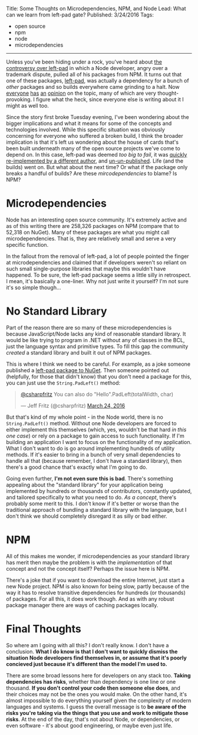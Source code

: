 Title: Some Thoughts on Microdependencies, NPM, and Node
Lead: What can we learn from left-pad gate?
Published: 3/24/2016
Tags:
  - open source
  - npm
  - node
  - microdependencies
---
Unless you've been hiding under a rock, you've heard about [the controversy over left-pad](http://www.theregister.co.uk/2016/03/23/npm_left_pad_chaos/) in which a Node developer, angry over a trademark dispute, pulled all of his packages from NPM. It turns out that one of these packages, [left-pad](https://github.com/azer/left-pad), was actually a dependency for a bunch of *other* packages and so builds everywhere came grinding to a halt. Now [everyone](http://www.haneycodes.net/npm-left-pad-have-we-forgotten-how-to-program/) [has](https://developers.slashdot.org/story/16/03/23/0652204/how-one-dev-broke-node-and-thousands-of-projects-in-11-lines-of-javascript) [an](https://medium.com/@mproberts/a-discussion-about-the-breaking-of-the-internet-3d4d2a83aa4d#.fqb2motdz) [opinion](https://medium.com/@robbyrussell/d-oh-my-zsh-af99ca54212c#.3lzvqpv3f) on the topic, many of which are very thought-provoking. I figure what the heck, since everyone else is writing about it I might as well too.

Since the story first broke Tuesday evening, I've been wondering about the bigger implications and what it means for some of the concepts and technologies involved. While this specific situation was obviously concerning for everyone who suffered a broken build, I think the broader implication is that it's left us wondering about the house of cards that's been built underneath many of the open source projects we've come to depend on. In this case, left-pad was deemed *too big to fail*, it was [quickly re-implemented by a different author](http://blog.npmjs.org/post/141577284765/kik-left-pad-and-npm), and [un-un-published](https://twitter.com/seldo/status/712414400808755200). Life (and the builds) went on. But what about the next time? Or what if the package only breaks a handful of builds? Are these *mircodependencies* to blame? Is NPM?

# Microdependencies

Node has an interesting open source community. It's extremely active and as of this writing there are 258,326 packages on NPM (compare that to 52,318 on NuGet). Many of these packages are what you might call microdependencies. That is, they are relatively small and serve a very specific function.

In the fallout from the removal of left-pad, a lot of people pointed the finger at microdependencies and claimed that if developers weren't so reliant on such small single-purpose libraries that maybe this wouldn't have happened. To be sure, the left-pad package seems a little silly in retrospect. I mean, it's basically a one-liner. Why not just write it yourself? I'm not sure it's so simple though...

# No Standard Library

Part of the reason there are so many of these microdependencies is because JavaScript/Node lacks any kind of reasonable standard library. It would be like trying to program in .NET without any of classes in the BCL, just the language syntax and primitive types. To fill this gap the community *created* a standard library and built it out of NPM packages.

This is where I think we need to be careful. For example, as a joke someone published a [left-pad package to NuGet](https://www.nuget.org/packages/left-pad/). Then someone pointed out (helpfully, for those that didn't know) that you don't need a package for this, you can just use the `String.PadLeft()` method:

<blockquote class="twitter-tweet" data-lang="en"><p lang="en" dir="ltr"><a href="https://twitter.com/csharpfritz">@csharpfritz</a> You can also do &quot;Hello&quot;.PadLeft(totalWidth, char)</p>&mdash; Jeff Fritz (@csharpfritz) <a href="https://twitter.com/csharpfritz/status/713004139127652352">March 24, 2016</a></blockquote>
<script async src="//platform.twitter.com/widgets.js" charset="utf-8"></script>

But that's kind of my whole point - in the Node world, there is no `String.PadLeft()` method. Without one Node developers are forced to either implement this themselves (which, yes, wouldn't be that hard *in this one case*) or rely on a package to gain access to such functionality. If I'm building an application I want to focus on the functionality of my application. What I don't want to do is go around implementing hundreds of utility methods. If it's easier to bring in a bunch of very small dependencies to handle all that (because remember, I don't have a standard library), then there's a good chance that's exactly what I'm going to do.

Going even further, **I'm not even sure this is bad**. There's something appealing about the "standard library" for your application being implemented by hundreds or thousands of contributors, constantly updated, and tailored specifically to what you need to do. *As a concept*, there's probably some merit to this. I don't know if it's better or worse than the traditional approach of bundling a standard library with the language, but I don't think we should completely disregard it as silly or bad either.

# NPM

All of this makes me wonder, if microdependencies as your standard library has merit then maybe the problem is with the *implementation* of that concept and not the concept itself? Perhaps the issue here is NPM.

There's a joke that if you want to download the entire Internet, just start a new Node project. NPM is also known for being slow, partly because of the way it has to resolve transitive dependencies for hundreds (or thousands) of packages. For all this, it does work though. And as with any robust package manager there are ways of caching packages locally.

# Final Thoughts

So where am I going with all this? I don't really know. I don't have a conclusion. **What I do know is that I don't want to quickly dismiss the situation Node developers find themselves in, or assume that it's poorly concieved just because it's different than the model I'm used to.**

There are some broad lessons here for developers on any stack too. **Taking dependencies has risks**, whether than dependency is one line or one thousand. **If you don't control your code then someone else does**, and their choices may not be the ones you would make. On the other hand, it's almost impossible to do everything yourself given the complexity of modern languages and systems. I guess the overall message is to **be aware of the risks you're taking via the things that you use and work to mitigate those risks**. At the end of the day, that's not about Node, or dependencies, or even software - it's about good engineering, or maybe even just life.

 

